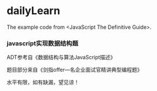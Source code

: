 # dailyLearn
The example code from &lt;JavaScript The Definitive Guide>.

<h3>javascript实现数据结构题</h3>

ADT参考自《数据结构与算法JavaScript描述》

题目部分来自《剑指offer—名企业面试官精讲典型编程题》

水平有限，如有缺漏，望见谅！



